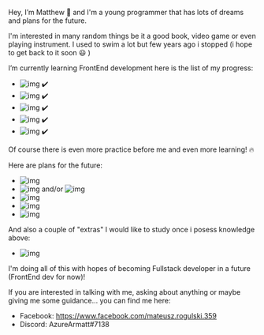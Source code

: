 Hey, I’m Matthew :wave: and I'm a young programmer that has lots of dreams and plans for the future.

I'm interested in many random things be it a good book, video game or even playing instrument. 
I used to swim a lot but few years ago i stopped (i hope to get back to it soon :smiley: )

I’m currently learning FrontEnd development here is the list of my progress:
   - ![img](https://img.shields.io/static/v1?label=HTML&message=&nbsp;&color=orange) :heavy_check_mark:
   - ![img](https://img.shields.io/static/v1?label=CSS&message=&nbsp;&color=informational) :heavy_check_mark:
   - ![img](https://img.shields.io/static/v1?label=Sass&message=&nbsp;&color=ff69b4) :heavy_check_mark:
   - ![img](https://img.shields.io/static/v1?label=JavaScript&message=&nbsp;&color=yellow) :heavy_check_mark: 
   - ![img](https://img.shields.io/static/v1?label=JQuery&message=&nbsp;&color=lightgrey) :heavy_check_mark:
   
Of course there is even more practice before me and even more learning! :fire:

Here are plans for the future:
   
   - ![img](https://img.shields.io/static/v1?label=Bootstrap&message=&nbsp;&color=blueviolet)
   - ![img](https://img.shields.io/static/v1?label=React&message=&nbsp;&color=9cf) and/or ![img](https://img.shields.io/static/v1?label=Angular&message=&nbsp;&color=red)
   - ![img](https://img.shields.io/static/v1?label=Node.js&message=&nbsp;&color=brightgreen)
   - ![img](https://img.shields.io/static/v1?label=Express&message=&nbsp;&color=lightgrey)
   - ![img](https://img.shields.io/static/v1?label=MongoDB&message=&nbsp;&color=inactive)

And also a couple of "extras" I would like to study once i posess knowledge above:

   - ![img](https://img.shields.io/static/v1?label=Salesforce&message=&nbsp;&color=informational)

I'm doing all of this with hopes of becoming Fullstack developer in a future (FrontEnd dev for now)!

If you are interested in talking with me, asking about anything or maybe giving me some guidance... you can find me here:

  - Facebook: https://www.facebook.com/mateusz.rogulski.359
  - Discord: AzureArmatt#7138


<!---
AzureArmatt/AzureArmatt is a ✨ special ✨ repository because its `README.md` (this file) appears on your GitHub profile.
You can click the Preview link to take a look at your changes.
--->
